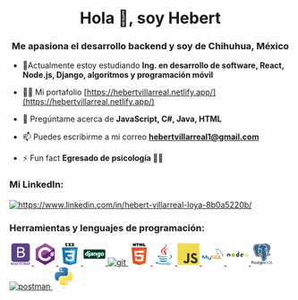 <h1 align="center">Hola 👋, soy Hebert</h1>
<h3 align="center">Me apasiona el desarrollo backend y soy de Chihuhua, México</h3>

- 🌱Actualmente estoy estudiando **Ing. en desarrollo de software, React, Node.js, Django, algoritmos y programación móvil**

- 👨‍💻 Mi portafolio [https://hebertvillarreal.netlify.app/](https://hebertvillarreal.netlify.app/)

- 💬 Pregúntame acerca de **JavaScript, C#, Java, HTML**

- 📫 Puedes escribirme a mi correo **hebertvillarreal1@gmail.com**

- ⚡ Fun fact **Egresado de psicología 💁‍♂️**

<h3 align="left">Mi LinkedIn:</h3>
<p align="left">
<a href="https://linkedin.com/in/https://www.linkedin.com/in/hebert-villarreal-loya-8b0a5220b/" target="blank"><img align="center" src="https://upload.wikimedia.org/wikipedia/commons/0/01/LinkedIn_Logo.svg" alt="https://www.linkedin.com/in/hebert-villarreal-loya-8b0a5220b/" height="90" width="120" /></a>
</p>

<h3 align="left">Herramientas y lenguajes de programación:</h3>
<p align="left"> <a href="https://getbootstrap.com" target="_blank"> <img src="https://raw.githubusercontent.com/devicons/devicon/master/icons/bootstrap/bootstrap-plain-wordmark.svg" alt="bootstrap" width="40" height="40"/> </a> <a href="https://www.w3schools.com/cs/" target="_blank"> <img src="https://raw.githubusercontent.com/devicons/devicon/master/icons/csharp/csharp-original.svg" alt="csharp" width="40" height="40"/> </a> <a href="https://www.w3schools.com/css/" target="_blank"> <img src="https://raw.githubusercontent.com/devicons/devicon/master/icons/css3/css3-original-wordmark.svg" alt="css3" width="40" height="40"/> </a> <a href="https://www.djangoproject.com/" target="_blank"> <img src="https://raw.githubusercontent.com/devicons/devicon/master/icons/django/django-original.svg" alt="django" width="40" height="40"/> </a> <a href="https://git-scm.com/" target="_blank"> <img src="https://www.vectorlogo.zone/logos/git-scm/git-scm-icon.svg" alt="git" width="40" height="40"/> </a> <a href="https://www.w3.org/html/" target="_blank"> <img src="https://raw.githubusercontent.com/devicons/devicon/master/icons/html5/html5-original-wordmark.svg" alt="html5" width="40" height="40"/> </a> <a href="https://www.java.com" target="_blank"> <img src="https://raw.githubusercontent.com/devicons/devicon/master/icons/java/java-original.svg" alt="java" width="40" height="40"/> </a> <a href="https://developer.mozilla.org/en-US/docs/Web/JavaScript" target="_blank"> <img src="https://raw.githubusercontent.com/devicons/devicon/master/icons/javascript/javascript-original.svg" alt="javascript" width="40" height="40"/> </a> <a href="https://www.mysql.com/" target="_blank"> <img src="https://raw.githubusercontent.com/devicons/devicon/master/icons/mysql/mysql-original-wordmark.svg" alt="mysql" width="40" height="40"/> </a> <a href="https://nodejs.org" target="_blank"> <img src="https://raw.githubusercontent.com/devicons/devicon/master/icons/nodejs/nodejs-original-wordmark.svg" alt="nodejs" width="40" height="40"/> </a> <a href="https://www.postgresql.org" target="_blank"> <img src="https://raw.githubusercontent.com/devicons/devicon/master/icons/postgresql/postgresql-original-wordmark.svg" alt="postgresql" width="40" height="40"/> </a> <a href="https://postman.com" target="_blank"> <img src="https://www.vectorlogo.zone/logos/getpostman/getpostman-icon.svg" alt="postman" width="40" height="40"/> </a> <a href="https://www.python.org" target="_blank"> <img src="https://raw.githubusercontent.com/devicons/devicon/master/icons/python/python-original.svg" alt="python" width="40" height="40"/> </a> </p>

